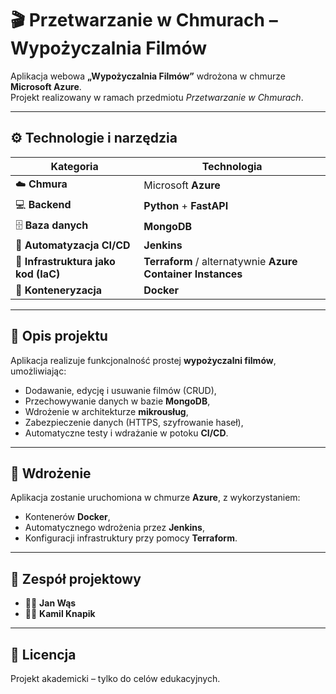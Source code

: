 # 🎬 Przetwarzanie w Chmurach – Wypożyczalnia Filmów

Aplikacja webowa **„Wypożyczalnia Filmów”** wdrożona w chmurze **Microsoft Azure**.  
Projekt realizowany w ramach przedmiotu *Przetwarzanie w Chmurach*.

---

## ⚙️ Technologie i narzędzia

| Kategoria | Technologia |
|------------|--------------|
| ☁️ **Chmura** | Microsoft **Azure** |
| 💻 **Backend** | **Python** + **FastAPI** |
| 🗄️ **Baza danych** | **MongoDB** |
| 🔁 **Automatyzacja CI/CD** | **Jenkins** |
| 🧱 **Infrastruktura jako kod (IaC)** | **Terraform** / alternatywnie **Azure Container Instances** |
| 🐳 **Konteneryzacja** | **Docker** |

---

## 🧩 Opis projektu

Aplikacja realizuje funkcjonalność prostej **wypożyczalni filmów**, umożliwiając:
- Dodawanie, edycję i usuwanie filmów (CRUD),
- Przechowywanie danych w bazie **MongoDB**,
- Wdrożenie w architekturze **mikrousług**,
- Zabezpieczenie danych (HTTPS, szyfrowanie haseł),
- Automatyczne testy i wdrażanie w potoku **CI/CD**.

---

## 🚀 Wdrożenie

Aplikacja zostanie uruchomiona w chmurze **Azure**, z wykorzystaniem:
- Kontenerów **Docker**,  
- Automatycznego wdrożenia przez **Jenkins**,  
- Konfiguracji infrastruktury przy pomocy **Terraform**.

---

## 👥 Zespół projektowy

- 🧑‍💻 **Jan Wąs**  
- 🧑‍💻 **Kamil Knapik**

---

## 📄 Licencja

Projekt akademicki – tylko do celów edukacyjnych.
